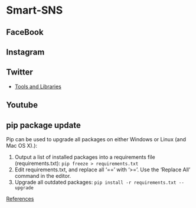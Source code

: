 # Smart-SNS

## FaceBook

## Instagram

## Twitter

- [Tools and Libraries](https://developer.twitter.com/en/docs/twitter-api/tools-and-libraries/v2)

## Youtube

## pip package update

Pip can be used to upgrade all packages on either Windows or Linux (and Mac OS X).):

1. Output a list of installed packages into a requirements file (requirements.txt): 
  `pip freeze > requirements.txt`
2. Edit requirements.txt, and replace all ‘==’ with ‘>=’. Use the ‘Replace All’ command in the editor.
3. Upgrade all outdated packages: 
  `pip install -r requirements.txt --upgrade`

[References](https://www.activestate.com/resources/quick-reads/how-to-update-all-python-packages/)
